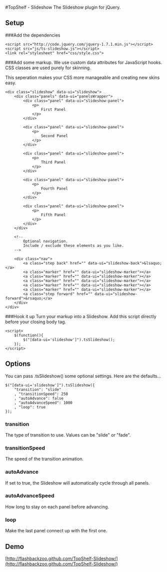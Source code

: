 #TopShelf - Slideshow
The Slideshow plugin for jQuery.

## Setup
###Add the dependencies

    <script src="http://code.jquery.com/jquery-1.7.1.min.js"></script>
    <script src="js/ts-slideshow.js"></script>
    <link rel="stylesheet" href="css/style.css">

###Add some markup.
We use custom data attributes for JavaScript hooks. CSS classes are used purely for skinning.

This seperation makes your CSS more manageable and creating new skins easy.

    <div class="slideshow" data-ui="slideshow">
        <div class="panels" data-ui="panelsWrapper">
            <div class="panel" data-ui="slideshow-panel">
                <p>
                    First Panel
                </p>
            </div>
            
            <div class="panel" data-ui="slideshow-panel">
                <p>
                    Second Panel
                </p>
            </div>

            <div class="panel" data-ui="slideshow-panel">
                <p>
                    Third Panel
                </p>
            </div>

            <div class="panel" data-ui="slideshow-panel">
                <p>
                    Fourth Panel
                </p>
            </div>

            <div class="panel" data-ui="slideshow-panel">
                <p>
                    Fifth Panel
                </p>
            </div>
        </div>

        <!--
        	Optional navigation.
        	Include / exclude these elements as you like.
        -->

        <div class="nav">
            <a class="step back" href="" data-ui="slideshow-back">&lsaquo;</a>
            <a class="marker" href="" data-ui="slideshow-marker"></a>
            <a class="marker" href="" data-ui="slideshow-marker"></a>
            <a class="marker" href="" data-ui="slideshow-marker"></a>
            <a class="marker" href="" data-ui="slideshow-marker"></a>
            <a class="marker" href="" data-ui="slideshow-marker"></a>
            <a class="step forward" href="" data-ui="slideshow-forward">&rsaquo;</a>
        </div>
    </div>

###Hook it up
Turn your markup into a Slideshow. Add this script directly before your closing body tag.

    <script>
        $(function(){
            $("[data-ui='slideshow']").tsSlideshow();
        });
    </script>

## Options
You can pass .tsSlideshow() some optional settings. Here are the defaults...

    $("[data-ui='slideshow']").tsSlideshow({
        "transition": "slide"
        , "transitionSpeed": 250
        , "autoAdvance": false
        , "autoAdvanceSpeed": 1000
        , "loop": true
    });

### transition
The type of transition to use. Values can be "slide" or "fade".

### transitionSpeed
The speed of the transition animation.

### autoAdvance
If set to true, the Slideshow will automatically cycle through all panels.

### autoAdvanceSpeed
How long to stay on each panel before advancing.

### loop
Make the last panel connect up with the first one.

## Demo
[http://flashbackzoo.github.com/TopShelf-Slideshow/](http://flashbackzoo.github.com/TopShelf-Slideshow/)
